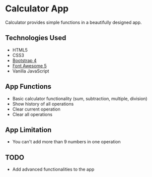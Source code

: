 # Calculator App
Calculator provides simple functions in a beautifully designed app.

## Technologies Used
* HTML5
* CSS3
* [Bootstrap 4](https://getbootstrap.com/)
* [Font Awesome 5](https://fontawesome.com/)
* Vanilla JavaScript

## App Functions
* Basic calculator functionality (sum, subtraction, multiple, division)
* Show history of all operations 
* Clear current operation
* Clear all operations 

## App Limitation
* You can't add more than 9 numbers in one operation

## TODO
* Add advanced functionalities to the app
